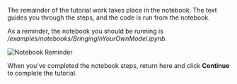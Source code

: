 The remainder of the tutorial work takes place in the notebook. The text guides you through the steps, and the code is run from the notebook.

As a reminder, the notebook you should be running is _/examples/notebooks/BringingInYourOwnModel.ipynb_.

![Notebook Reminder](./cortex-certifai-notebook/assets/03-bringing-your-own.png)

When you've completed the notebook steps, return here and click **Continue** to complete the tutorial.
